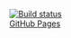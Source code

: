 [![Build status](https://ci.appveyor.com/api/projects/status/kb3qatkvlwjt5uyj?svg=true)](https://ci.appveyor.com/project/vymatvienko/geolocation) <br />
[GitHub Pages](https://vymatvienko.github.io/geolocation/)
